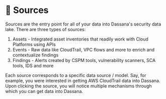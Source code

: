 # 📱 Sources

Sources are the entry point for all of your data into Dassana's security data lake. There are three types of sources:

1. Assets - Integrated asset inventories that readily work with Cloud Platforms using APIs
2. Events - Raw data like CloudTrail, VPC flows and more to enrich and contextualize findings
3. Findings - Alerts created by CSPM tools, vulnerability scanners, SCA tools, IDS and more

Each source corresponds to a specific data source / model. Say, for example, you were interested in getting AWS CloudTrail data into Dassana. Upon clicking the source, you will notice multiple mechanisms through which you can get data into Dassana.
